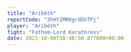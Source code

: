 ```yaml
---
title: "Aribèth"
reportCode: "3hHY2MRKgrdDkTPj"
player: "Aribèth"
fight: "Fathom-Lord Karathress"
date: 2021-10-06T18:48:50.877000+00:00
---
```


